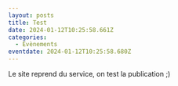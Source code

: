 ```yaml
---
layout: posts
title: Test
date: 2024-01-12T10:25:58.661Z
categories:
  - Evènements
eventdate: 2024-01-12T10:25:58.680Z
---
```

Le site reprend du﻿ service, on test la publication ;)